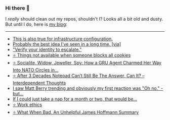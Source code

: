### Hi there 👋

I _really_ should clean out my repos, shouldn't I? Looks all a bit old and dusty. But until I do, here is [my blog](https://lostfocus.de/):

--- 

<!-- POST-LIST:START -->
- [This is also true for infrastructure configuration.](https://lostfocus.de/2022/09/07/230796/)
- [Probably the best idea I&#39;ve seen in a long time. [via]](https://lostfocus.de/2022/09/03/230788/)
- [&quot;Verify your identity to escalate.&quot;](https://lostfocus.de/2022/09/01/230786/)
- [⭐️ Things not available when someone blocks all cookies](https://lostfocus.de/2022/08/31/230785/)
- [⭐️ Socialite, Widow, Jeweller, Spy: How a GRU Agent Charmed Her Way Into NATO Circles in…](https://lostfocus.de/2022/08/29/230782/)
- [⭐️ After 3 Decades Notepad Can’t Still Be The Answer, Can It? – Interdependent Thoughts](https://lostfocus.de/2022/08/29/230781/)
- [I saw Matt Berry trending and obviously my first reaction was &quot;Oh no.&quot; - but…](https://lostfocus.de/2022/08/26/230778/)
- [If I could just take a nap for a month or two, that would be…](https://lostfocus.de/2022/08/25/230775/)
- [⭐️ Work ethics](https://lostfocus.de/2022/08/24/230774/)
- [⭐️ What When Bad, An Unhelpful James Hoffmann Summary](https://lostfocus.de/2022/08/23/230773/)
<!-- POST-LIST:END -->

<!--
**lostfocus/lostfocus** is a ✨ _special_ ✨ repository because its `README.md` (this file) appears on your GitHub profile.

Here are some ideas to get you started:

- 🔭 I’m currently working on ...
- 🌱 I’m currently learning ...
- 👯 I’m looking to collaborate on ...
- 🤔 I’m looking for help with ...
- 💬 Ask me about ...
- 📫 How to reach me: ...
- 😄 Pronouns: ...
- ⚡ Fun fact: ...
-->
